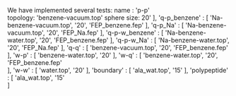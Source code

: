 We have implemented several tests:
name : 'p-p'    
topology: 'benzene-vacuum.top'
sphere size: 20'
                                          ],
                    'q-p_benzene'       : [
                                           'Na-benzene-vacuum.top',
                                           '20',
                                           'FEP_benzene.fep'
                                          ],
                    'q-p_Na'            : [
                                           'Na-benzene-vacuum.top',
                                           '20',
                                           'FEP_Na.fep'
                                          ],
                    'q-p-w_benzene'     : [
                                           'Na-benzene-water.top',
                                           '20',
                                           'FEP_benzene.fep'
                                          ],
                    'q-p-w_Na'          : [
                                           'Na-benzene-water.top',
                                           '20',
                                           'FEP_Na.fep'
                                          ],
                    'q-q'               : [
                                           'benzene-vacuum.top',
                                           '20',
                                           'FEP_benzene.fep'
                                          ],
                    'w-p'               : [
                                           'benzene-water.top',
                                           '20'
                                          ],
                    'w-q'               : [
                                           'benzene-water.top',
                                           '20',
                                           'FEP_benzene.fep'                                            
                                          ],
                    'w-w'               : [
                                           'water.top',
                                           '20'
                                          ],
                    'boundary'          : [
                                           'ala_wat.top',
                                           '15'
                                          ],
                    'polypeptide'       : [
                                           'ala_wat.top',
                                           '15'                       
                                          ]
